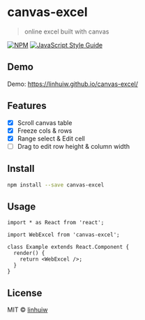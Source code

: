 # canvas-excel

> online excel built with canvas

[![NPM](https://img.shields.io/npm/v/canvas-excel.svg)](https://www.npmjs.com/package/canvas-excel) [![JavaScript Style Guide](https://img.shields.io/badge/code_style-standard-brightgreen.svg)](https://standardjs.com)

## Demo

Demo: https://linhuiw.github.io/canvas-excel/

## Features

- [x] Scroll canvas table
- [x] Freeze cols & rows
- [x] Range select & Edit cell
- [ ] Drag to edit row height & column width

## Install

```bash
npm install --save canvas-excel
```

## Usage

```tsx
import * as React from 'react';

import WebExcel from 'canvas-excel';

class Example extends React.Component {
  render() {
    return <WebExcel />;
  }
}
```

## License

MIT © [linhuiw](https://github.com/linhuiw)
